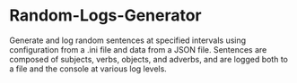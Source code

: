 # Random-Logs-Generator
Generate and log random sentences at specified intervals using configuration from a .ini file and data from a JSON file. Sentences are composed of subjects, verbs, objects, and adverbs, and are logged both to a file and the console at various log levels.
